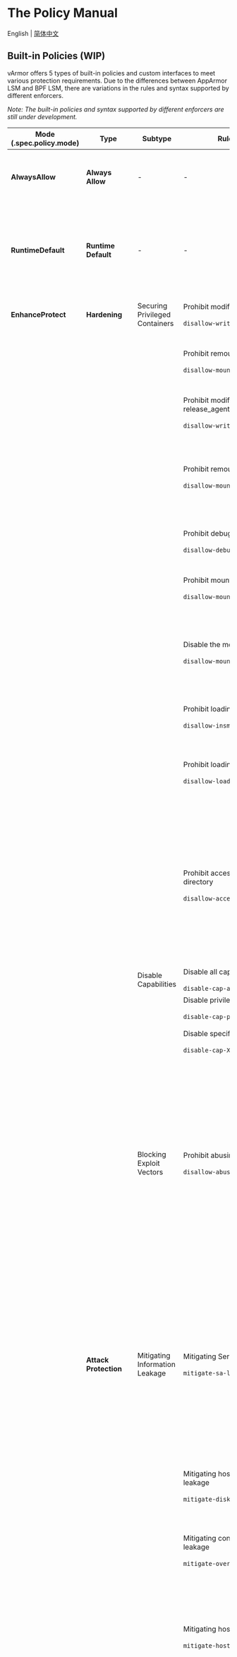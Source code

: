 # The Policy Manual
English | [简体中文](policy_manual.zh_CN.md)

## Built-in Policies (WIP)
vArmor offers 5 types of built-in policies and custom interfaces to meet various protection requirements. Due to the differences between AppArmor LSM and BPF LSM, there are variations in the rules and syntax supported by different enforcers.

*Note: The built-in policies and syntax supported by different enforcers are still under development.*

| Mode<br>(.spec.policy.mode) | Type | Subtype | Rule Name & Rule ID | Applicable Container | Description | Principle & Impact | Supported Enforcer |
|------|------|---------|---------------------|----------------------|-------------|--------------------|--------------------|
|**AlwaysAllow**|**Always Allow**|-|-|ALL|At container startup, no restrictions are imposed, and the configuration can be modified later, allowing dynamic adjustments to the protection policy without the need to restart workloads.|-|AppArmor<br>BPF
|**RuntimeDefault**|**Runtime Default**|-|-|Unprivileged|Basic protection is provided using the same default policy as the container runtime components (such as containerd's [cri-containerd.apparmor.d](https://github.com/containerd/containerd/blob/main/contrib/apparmor/template.go)), resulting in relatively weaker protection. (Subject to differences in mandatory access control, BPF enforcer may have some pruning compared to AppArmor enforcer)|-|AppArmor<br>BPF
|**EnhanceProtect**|**Hardening**|Securing Privileged Containers|Prohibit modifying procfs' core_pattern <br><br>`disallow-write-core-pattern`|Privileged|Attackers may attempt to directly modify the procfs core_pattern within a privileged container to escape.|Disallow writing to the procfs' core_pattern file.|AppArmor<br>BPF
|              |         |                      |Prohibit remounting procfs<br><br>`disallow-mount-procfs`|Privileged|Attackers may attempt container escape in privileged containers(w/ CAP_SYS_ADMIN) by remounting procfs with read-write permissions and subsequently modifying the core_pattern.|Disallow mounting of proc file systems.|AppArmor
|              |         |                      |Prohibit modifying cgroupfs' release_agent<br><br>`disallow-write-release-agent`|Privileged|Attackers may attempt container escape within privileged containers(w/ CAP_SYS_ADMIN) by directly modifying the cgroupfs release_agent.|Disallow writing to the cgroupfs' release_agent file.|AppArmor<br>BPF
|              |         |                      |Prohibit remounting cgroupfs<br><br>`disallow-mount-cgroupfs`|Privileged|Attackers may attempt container escape in privileged containers (w/ CAP_SYS_ADMIN) by mounting cgroupfs with read-write permissions and subsequently achieving container escape through actions such as modifying release_agent and altering device access permissions.|Disallow mounting cgroup file systems.|AppArmor
|              |         |                      |Prohibit debugging of disk devices<br><br>`disallow-debug-disk-device`|Privileged|Attackers may attempt to read and write host machine files by debugging host machine disk devices within a privileged container.|Dynamically acquire host disk devices and restrict container access them with read-write permissions.|AppArmor
|              |         |                      |Prohibit mounting of host's disk devices<br><br>`disallow-mount-disk-device`|Privileged|Attackers may attempt to mount host machine disk devices within a privileged container, thereby gaining read-write access to host machine files.|Dynamically acquire host machine disk device files and prevent mounting within containers.|AppArmor
|              |         |                      |Disable the mount system call<br><br>`disallow-mount`|Privileged|Attackers may attempt container escape within privileged containers (w/ CAP_SYS_ADMIN) by using bind mounts to remount sensitive file systems, then achieving container escape through actions such as modifying core_pattern, release_agent, and altering device access permissions.|Disable the mount system call.|AppArmor
|              |         |                      |Prohibit loading kernel modules<br><br>`disallow-insmod`|Privileged|Attackers may attempt to inject code into the kernel within a privileged container (w/ CAP_SYS_MODULE) by executing kernel module loading command.|Disable CAP_SYS_MODULE|AppArmor<br>BPF
|              |         |                      |Prohibit loading eBPF programs<br><br>`disallow-load-ebpf`|ALL|Attackers may load eBPF programs within a privileged container (w/ CAP_SYS_ADMIN & CAP_BPF) to theft data or create rootkit.<br><br>Note: CAP_BPF was introduced starting from Linux 5.8.|Disable CAP_SYS_ADMIN & CAP_BPF|AppArmor<br>BPF
|              |         |                      |Prohibit accessing process's root directory<br><br>`disallow-access-procfs-root`|ALL|This policy prohibits processes within containers from accessing the root directory of the process filesystem (i.e., /proc/[PID]/root), preventing attackers from exploiting shared PID namespaces to launch attacks.<br><br>Attackers may attempt to access the process filesystem outside the container by reading and writing to /proc/*/root in environments where the PID namespace is shared with the host or other containers. This could lead to information disclosure, privilege escalation, lateral movement, and other attacks.|Disable PTRACE_MODE_READ permission |AppArmor<br>BPF
|              |         |Disable Capabilities|Disable all capabilities<br><br>`disable-cap-all`|ALL|Disable all capabilities|-|AppArmor<br>BPF
|              |         |                |Disable privileged capabilities<br><br>`disable-cap-privileged`|ALL|Disable all privileged capabilities (those that can directly lead to escapes).|-|AppArmor<br>BPF
|              |         |                |Disable specified capability<br><br>`disable-cap-XXXX`|ALL|Disable any specified capabilities, replacing XXXX with the values from 'capabilities(7),' for example, disable-cap-net-raw.|-|AppArmor<br>BPF
|              |         |Blocking Exploit Vectors|Prohibit abusing user namespaces<br><br>`disallow-abuse-user-ns`|ALL|User namespaces can be used to enhance container isolation. However, it also increases the kernel's attack surface, making certain kernel vulnerabilities easier to exploit. Attackers can use a container to create a user namespace, gaining full privileges and thereby expanding the kernel's attack surface<br><br>Disallowing container processes from obtaining CAP_SYS_ADMIN privileges via user namespaces can reduce the kernel's attack surface and block certain exploitation paths for kernel vulnerabilities.<br><br>This rule can be used to harden containers on systems where kernel.unprivileged_userns_clone=0 or user.max_user_namespace=0 is not set.| Disable CAP_SYS_ADMIN |AppArmor<br>BPF
|              |**Attack Protection**|Mitigating Information Leakage|Mitigating ServiceAccount token leakage.<br><br>`mitigate-sa-leak`|ALL|This rule prohibits container processes from reading sensitive Service Account-related information, including tokens, namespaces, and CA certificates. It helps prevent security risks arising from the leakage of Default ServiceAccount or misconfigured ServiceAccount. In the event that attackers gain access to a container through an RCE vulnerability, they often seek to further infiltrate by leaking ServiceAccount information.<br><br>In most user scenarios, there is no need for Pods to communicate with the API Server using ServiceAccounts. However, by default, Kubernetes still sets up default ServiceAccounts for Pods that do not require communication with the API Server.|Disallow reading ServiceAccount-related files.|AppArmor<br>BPF
|              |                 |             |Mitigating host disk device number leakage<br><br>`mitigate-disk-device-number-leak`|ALL|Attackers may attempt to obtain host disk device numbers for subsequent container escape by reading the container process's mount information.|Disallow reading /proc/[PID]/mountinfo and /proc/partitions files|AppArmor<br>BPF
|              |                 |             |Mitigating container overlayfs path leakage<br><br>`mitigate-overlayfs-leak`|ALL|Attackers may attempt to obtain the overlayfs path of the container's rootfs on the host by accessing the container process's mount information, which could be used for subsequent container escape.|Disallow reading /proc/mounts, /proc/[PID]/mounts, and /proc/[PID]/mountinfo files.<br><br>This rule may impact some functionality of the 'mount' command or syscall within containers|AppArmor<br>BPF
|              |                 |             |Mitigating host IP leakage<br><br>`mitigate-host-ip-leak`|ALL|After gaining access to a container through an RCE vulnerability, attackers often attempt further network penetration attacks. Therefore, restricting attackers from obtaining sensitive information such as host IP, MAC, and network segments through this vector can increase the difficulty and cost of their network penetration activities.|Disallow reading ARP address resolution tables (/proc/net/arp, /proc/[PID]/net/arp, etc.)|AppArmor<br>BPF
|              |                 |             |Disallow access to the metadata service<br><br>`disallow-metadata-service`|ALL|This rule prohibits container processes from accessing the cloud server's Instance Metadata Service, including two reserved local addresses: 100.96.0.96 and 169.254.169.254.<br><br>Attackers, upon gaining code execution privileges within a container, may attempt to access the cloud server's Metadata Service for information disclosure. In certain scenarios, attackers may obtain sensitive information, leading to privilege escalation and lateral movement.|Prohibit connections to Instance Metadata Services' IP addresses|BPF
|              |                 |Disable Sensitive Operations|Prohibit writing to the /etc directory<br><br>`disable-write-etc`|ALL|Attackers may attempt privilege escalation by modifying sensitive files in the /etc directory, such as altering /etc/bash.bashrc for watering hole attacks, editing /etc/passwd and /etc/shadow to add users for persistence, or modifying nginx.conf or /etc/ssh/ssh_config for persistence.|Disallow writing to the /etc directory|AppArmor<br>BPF
|              |                 |              |Prohibit the execution of busybox command<br><br>`disable-busybox`|ALL|Some application services are packaged using base images like busybox or Alpine. This also provides attackers with a lot of convenience, as they can use busybox to execute commands and assist in their attacks.|Prohibit the execution of busybox.<br><br>If containerized services rely on busybox or related bash commands, enabling this policy may lead to runtime errors.|AppArmor<br>BPF
|              |                 |              |Prohibit the creation of Unix shells<br><br>`disable-shell`|ALL|After gaining remote code execution privileges through an RCE vulnerability, attackers may use a reverse shell to gain arbitrary command execution capabilities within the container.<br><br>This rule prohibits container processes from creating new Unix shells, thus defending against reverse shell.|Prohibit the creation of Unix shells<br><br>Some base images may symlink sh to /bin/busybox. In this scenario, it's also necessary to prohibit the execution of busybox.|AppArmor<br>BPF
|              |                 |              |Prohibit the execution of wget command<br><br>`disable-wget`|ALL|Attackers may use the wget command to download malicious programs for subsequent attacks, such as persistence, privilege escalation, network scanning, cryptocurrency mining, and more.<br><br>This rule limits file downloads by prohibiting the execution of the wget command.|Prohibit the execution of wget<br><br>Some base images may symlink wget to /bin/busybox. In this scenario, it's also necessary to prohibit the execution of busybox.|AppArmor<br>BPF
|              |                 |              |Prohibit the execution of curl command<br><br>`disable-curl`|ALL|Attackers may use the curl command to initiate network access and download malicious programs from external sources for subsequent attacks, such as persistence, privilege escalation, network scanning, cryptocurrency mining, and more.<br><br>This rule limits network access by prohibiting the execution of the curl command.|Prohibit the execution of curl command.|AppArmor<br>BPF
|              |                 |              |Prohibit the execution of chmod command<br><br>`disable-chmod`|ALL|When attackers gain control over a container through vulnerabilities, they typically attempt to download additional attack code or tools into the container for further attacks, such as privilege escalation, lateral movement, cryptocurrency mining, and more. In this attack chain, attackers often use the chmod command to modify file permissions for execution.|Prohibit the execution of chmod command.<br><br>Some base images may symlink wget to /bin/busybox. In this scenario, it's also necessary to prohibit the execution of busybox command.|AppArmor<br>BPF
|              |                 |              |Prohibit the execution of su/sudo command<br><br>`disable-su-sudo`|ALL|When processes within a container run as non-root users, attackers often need to escalate privileges to the root user for further attacks. The sudo/su commands are common local privilege escalation avenues.|Prohibit the execution of su/sudo command.<br><br>Some base images may symlink su to /bin/busybox. In this scenario, it's also necessary to prohibit the execution of busybox command.|AppArmor<br>BPF
|              |                 |Restrict Specific Executable|-|ALL|This rule extends the use cases of 'Mitigating Information Leakage' and 'Disabling Sensitive Operations', it allows user to apply restrictions only to specific executable programs within containers.<br><br>Restricting specified executable programs serves two purposes:<br>1). Preventing sandbox policies from affecting the execution of application services within containers.<br>2).Restricting specified executable programs within containers increases the cost and difficulty for attackers<br><br>For example, this feature can be used to restrict programs like busybox, bash, sh, curl within containers, preventing attackers from using them to execute sensitive operations. Meanwhile, the application services is unaffected by sandbox policies and can continue to access ServiceAccount tokens and perform other tasks normally.<br><br>Note: Due to the implementation principles of BPF LSM, this functionality cannot be provided by the BPF enforcer.|Enable sandbox restrictions for specified executable programs.|AppArmor
|              |**Vulnerability Mitigation**|-|Mitigate cgroups & lxcfs escape<br><br>`cgroups-lxcfs-escape-mitigation`|ALL|If users mount the host's cgroupfs into a container or use lxcfs to provide a resource view for the container, there may be a risk of container escape in both scenarios. Attackers could manipulate cgroupfs from within the container to achieve container escape.|AppArmor Enforcer prevents writing to：<br>/\*\*/release_agent, <br>/\*\*/devices/device.allow,<br>/\*\*/devices/\*\*/device.allow, <br>/\*\*/devices/cgroup.procs,<br>/\*\*/devices/\*\*/cgroup.procs,<br>/\*\*/devices/task,<br>/\*\*/devices/\*\*/task,<br><br>BPF Enforcer prevents writing to：<br>/\*\*/release_agent<br>/\*\*/devices.allow<br>/\*\*/cgroup.procs<br>/\*\*/devices/tasks<br>|AppArmor<br>BPF
|-|-|-|THIS_IS_A_PLACEHOLDER_PLACEHOLDE|-|-|-|-


## Syntax
### AppArmor enforcer
TODO

### BPF enforcer (WIP)
TODO
